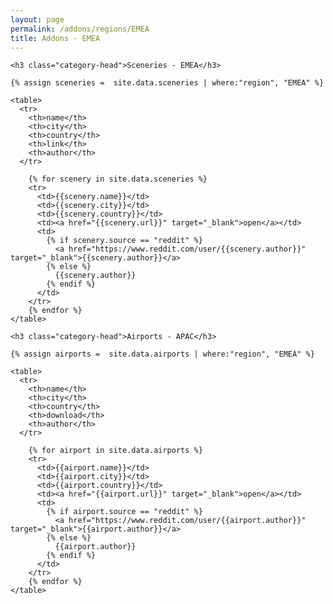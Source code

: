 ```yaml
---
layout: page
permalink: /addons/regions/EMEA
title: Addons - EMEA
---
```



<div id="archives">
  <div class="archive-group">

    <h3 class="category-head">Sceneries - EMEA</h3>
    
    {% assign sceneries =  site.data.sceneries | where:"region", "EMEA" %}

    <table>
      <tr>
        <th>name</th>
        <th>city</th>
        <th>country</th>
        <th>link</th>
        <th>author</th>
      </tr>
 
        {% for scenery in site.data.sceneries %}
        <tr>
          <td>{{scenery.name}}</td>
          <td>{{scenery.city}}</td>
          <td>{{scenery.country}}</td>          
          <td><a href="{{scenery.url}}" target="_blank">open</a></td>
          <td>
            {% if scenery.source == "reddit" %}
              <a href="https://www.reddit.com/user/{{scenery.author}}" target="_blank">{{scenery.author}}</a>
            {% else %}
              {{scenery.author}}
            {% endif %}
          </td>          
        </tr>
        {% endfor %}  
    </table> 
  </div>
</div>


<div id="archives">
  <div class="archive-group">

    <h3 class="category-head">Airports - APAC</h3>
    
    {% assign airports =  site.data.airports | where:"region", "EMEA" %}

    <table>
      <tr>
        <th>name</th>
        <th>city</th>
        <th>country</th>
        <th>download</th>
        <th>author</th>
      </tr>
 
        {% for airport in site.data.airports %}
        <tr>
          <td>{{airport.name}}</td>
          <td>{{airport.city}}</td>
          <td>{{airport.country}}</td>          
          <td><a href="{{airport.url}}" target="_blank">open</a></td>
          <td>
            {% if airport.source == "reddit" %}
              <a href="https://www.reddit.com/user/{{airport.author}}" target="_blank">{{airport.author}}</a>
            {% else %}
              {{airport.author}}
            {% endif %}
          </td>          
        </tr>
        {% endfor %}  
    </table> 
  </div>
</div>
